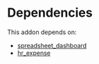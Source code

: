 # Dependencies

This addon depends on:

- [spreadsheet_dashboard](https://github.com/bringout/oca-ocb-report/tree/825440323b65bbc0a17802f139b1293269a8e0af/odoo-bringout-oca-ocb-spreadsheet_dashboard)
- [hr_expense](https://github.com/bringout/oca-ocb-hr/tree/93e1948189b86e895a0e69df02014248afcec99d/odoo-bringout-oca-ocb-hr_expense)
